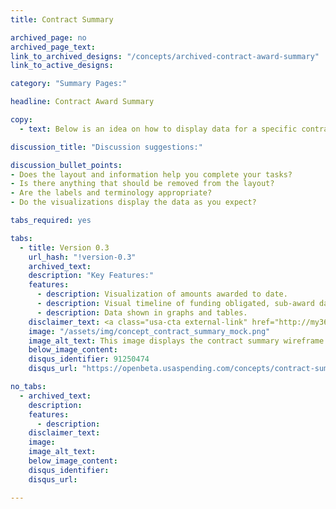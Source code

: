 ```yaml
---
title: Contract Summary

archived_page: no
archived_page_text:
link_to_archived_designs: "/concepts/archived-contract-award-summary"
link_to_active_designs:

category: "Summary Pages:"

headline: Contract Award Summary

copy:
  - text: Below is an idea on how to display data for a specific contract. Please take a look and give us your feedback in the discussion section at the bottom of each tab. Visit the Contract Summary Live Prototype <a class="usa-cta" href="../contract-summary">contract summary</a> to see how the page works. 

discussion_title: "Discussion suggestions:"

discussion_bullet_points:
- Does the layout and information help you complete your tasks?
- Is there anything that should be removed from the layout?
- Are the labels and terminology appropriate?
- Do the visualizations display the data as you expect?

tabs_required: yes

tabs:
  - title: Version 0.3
    url_hash: "!version-0.3"
    archived_text:
    description: "Key Features:"
    features:
      - description: Visualization of amounts awarded to date.
      - description: Visual timeline of funding obligated, sub-award data, and the contract details.
      - description: Data shown in graphs and tables.
    disclaimer_text: <a class="usa-cta external-link" href="http://my36m8.axshare.com/#g=1&p=contract_award_summary_v2&c=1">View an interactive version of the below image</a>
    image: "/assets/img/concept_contract_summary_mock.png"
    image_alt_text: This image displays the contract summary wireframe. Below the awarding agency and recipient name is a timeline displaying the progress of the award from the Start Date to the Current End Date and the Potential End Date. Below the timeline is a bar graph showing the total amount awarded and the total percentage currently awarded. In addition, the total amount of the sub-awards is also displayed.  Below the bar graph is a timeline showing the funds awarded from the start of the contract to date.
    below_image_content:
    disqus_identifier: 91250474
    disqus_url: "https://openbeta.usaspending.com/concepts/contract-summary#!version-0.3"

no_tabs:
  - archived_text:
    description:
    features:
      - description:
    disclaimer_text:
    image:
    image_alt_text:
    below_image_content:
    disqus_identifier:
    disqus_url:

---
```

